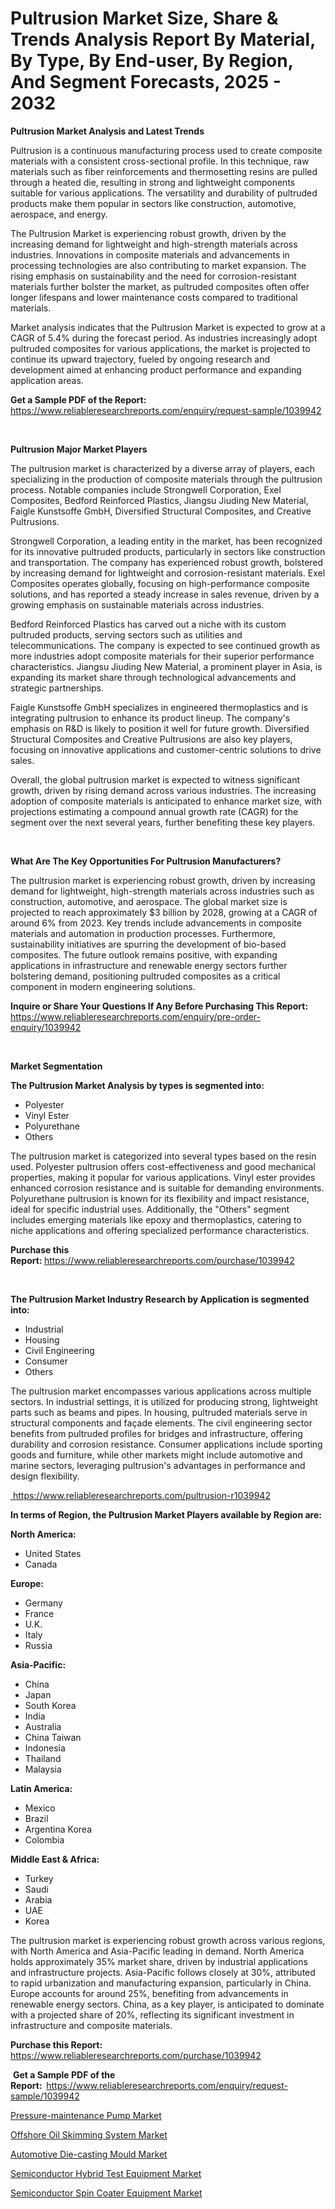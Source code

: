 <p><h1>Pultrusion Market Size, Share & Trends Analysis Report By Material, By Type, By End-user, By Region, And Segment Forecasts, 2025 - 2032</h1></p><p><strong>Pultrusion Market Analysis and Latest Trends</strong></p>
<p><p>Pultrusion is a continuous manufacturing process used to create composite materials with a consistent cross-sectional profile. In this technique, raw materials such as fiber reinforcements and thermosetting resins are pulled through a heated die, resulting in strong and lightweight components suitable for various applications. The versatility and durability of pultruded products make them popular in sectors like construction, automotive, aerospace, and energy.</p><p>The Pultrusion Market is experiencing robust growth, driven by the increasing demand for lightweight and high-strength materials across industries. Innovations in composite materials and advancements in processing technologies are also contributing to market expansion. The rising emphasis on sustainability and the need for corrosion-resistant materials further bolster the market, as pultruded composites often offer longer lifespans and lower maintenance costs compared to traditional materials.</p><p>Market analysis indicates that the Pultrusion Market is expected to grow at a CAGR of 5.4% during the forecast period. As industries increasingly adopt pultruded composites for various applications, the market is projected to continue its upward trajectory, fueled by ongoing research and development aimed at enhancing product performance and expanding application areas.</p></p>
<p><strong>Get a Sample PDF of the Report:&nbsp;</strong> <a href="https://www.reliableresearchreports.com/enquiry/request-sample/1039942?utm_campaign=3025&utm_medium=2&utm_source=Github&utm_content=ia&utm_term=31032025&utm_id=pultrusion">https://www.reliableresearchreports.com/enquiry/request-sample/1039942</a></p>
<p>&nbsp;</p>
<p><strong>Pultrusion Major Market Players</strong></p>
<p><p>The pultrusion market is characterized by a diverse array of players, each specializing in the production of composite materials through the pultrusion process. Notable companies include Strongwell Corporation, Exel Composites, Bedford Reinforced Plastics, Jiangsu Jiuding New Material, Faigle Kunstsoffe GmbH, Diversified Structural Composites, and Creative Pultrusions.</p><p>Strongwell Corporation, a leading entity in the market, has been recognized for its innovative pultruded products, particularly in sectors like construction and transportation. The company has experienced robust growth, bolstered by increasing demand for lightweight and corrosion-resistant materials. Exel Composites operates globally, focusing on high-performance composite solutions, and has reported a steady increase in sales revenue, driven by a growing emphasis on sustainable materials across industries.</p><p>Bedford Reinforced Plastics has carved out a niche with its custom pultruded products, serving sectors such as utilities and telecommunications. The company is expected to see continued growth as more industries adopt composite materials for their superior performance characteristics. Jiangsu Jiuding New Material, a prominent player in Asia, is expanding its market share through technological advancements and strategic partnerships.</p><p>Faigle Kunstsoffe GmbH specializes in engineered thermoplastics and is integrating pultrusion to enhance its product lineup. The company's emphasis on R&D is likely to position it well for future growth. Diversified Structural Composites and Creative Pultrusions are also key players, focusing on innovative applications and customer-centric solutions to drive sales.</p><p>Overall, the global pultrusion market is expected to witness significant growth, driven by rising demand across various industries. The increasing adoption of composite materials is anticipated to enhance market size, with projections estimating a compound annual growth rate (CAGR) for the segment over the next several years, further benefiting these key players.</p></p>
<p>&nbsp;</p>
<p><strong>What Are The Key Opportunities For Pultrusion Manufacturers?</strong></p>
<p><p>The pultrusion market is experiencing robust growth, driven by increasing demand for lightweight, high-strength materials across industries such as construction, automotive, and aerospace. The global market size is projected to reach approximately $3 billion by 2028, growing at a CAGR of around 6% from 2023. Key trends include advancements in composite materials and automation in production processes. Furthermore, sustainability initiatives are spurring the development of bio-based composites. The future outlook remains positive, with expanding applications in infrastructure and renewable energy sectors further bolstering demand, positioning pultruded composites as a critical component in modern engineering solutions.</p></p>
<p><strong>Inquire or Share Your Questions If Any Before Purchasing This Report:</strong> <a href="https://www.reliableresearchreports.com/enquiry/pre-order-enquiry/1039942?utm_campaign=3025&utm_medium=2&utm_source=Github&utm_content=ia&utm_term=31032025&utm_id=pultrusion">https://www.reliableresearchreports.com/enquiry/pre-order-enquiry/1039942</a></p>
<p>&nbsp;</p>
<p><strong>Market Segmentation</strong></p>
<p><strong>The Pultrusion Market Analysis by types is segmented into:</strong></p>
<p><ul><li>Polyester</li><li>Vinyl Ester</li><li>Polyurethane</li><li>Others</li></ul></p>
<p><p>The pultrusion market is categorized into several types based on the resin used. Polyester pultrusion offers cost-effectiveness and good mechanical properties, making it popular for various applications. Vinyl ester provides enhanced corrosion resistance and is suitable for demanding environments. Polyurethane pultrusion is known for its flexibility and impact resistance, ideal for specific industrial uses. Additionally, the "Others" segment includes emerging materials like epoxy and thermoplastics, catering to niche applications and offering specialized performance characteristics.</p></p>
<p><strong>Purchase this Report:&nbsp;</strong><a href="https://www.reliableresearchreports.com/purchase/1039942?utm_campaign=3025&utm_medium=2&utm_source=Github&utm_content=ia&utm_term=31032025&utm_id=pultrusion">https://www.reliableresearchreports.com/purchase/1039942</a></p>
<p>&nbsp;</p>
<p><strong>The Pultrusion Market Industry Research by Application is segmented into:</strong></p>
<p><ul><li>Industrial</li><li>Housing</li><li>Civil Engineering</li><li>Consumer</li><li>Others</li></ul></p>
<p><p>The pultrusion market encompasses various applications across multiple sectors. In industrial settings, it is utilized for producing strong, lightweight parts such as beams and pipes. In housing, pultruded materials serve in structural components and façade elements. The civil engineering sector benefits from pultruded profiles for bridges and infrastructure, offering durability and corrosion resistance. Consumer applications include sporting goods and furniture, while other markets might include automotive and marine sectors, leveraging pultrusion's advantages in performance and design flexibility.</p></p>
<p><a href="https://www.reliableresearchreports.com/pultrusion-r1039942?utm_campaign=3025&utm_medium=2&utm_source=Github&utm_content=ia&utm_term=31032025&utm_id=pultrusion">&nbsp;https://www.reliableresearchreports.com/pultrusion-r1039942</a></p>
<p><strong>In terms of Region, the Pultrusion Market Players available by Region are:</strong></p>
<p>
    <p> <strong> North America: </strong>
        <ul>
            <li>United States</li>
            <li>Canada</li>
        </ul>
        </p> 
    <p> <strong> Europe: </strong>
        <ul>
            <li>Germany</li>
            <li>France</li>
            <li>U.K.</li>
            <li>Italy</li>
            <li>Russia</li>
        </ul>
        </p> 
    <p> <strong> Asia-Pacific: </strong>
        <ul>
            <li>China</li>
            <li>Japan</li>
            <li>South Korea</li>
            <li>India</li>
            <li>Australia</li>
            <li>China Taiwan</li>
            <li>Indonesia</li>
            <li>Thailand</li>
            <li>Malaysia</li>
        </ul>
        </p> 
    <p> <strong> Latin America: </strong>
        <ul>
            <li>Mexico</li>
            <li>Brazil</li>
            <li>Argentina Korea</li>
            <li>Colombia</li>
        </ul>
        </p> 
    <p> <strong> Middle East & Africa: </strong>
        <ul>
            <li>Turkey</li>
            <li>Saudi</li>
            <li>Arabia</li>
            <li>UAE</li>
            <li>Korea</li>
        </ul>
    </p>
    </p>
<p><p>The pultrusion market is experiencing robust growth across various regions, with North America and Asia-Pacific leading in demand. North America holds approximately 35% market share, driven by industrial applications and infrastructure projects. Asia-Pacific follows closely at 30%, attributed to rapid urbanization and manufacturing expansion, particularly in China. Europe accounts for around 25%, benefiting from advancements in renewable energy sectors. China, as a key player, is anticipated to dominate with a projected share of 20%, reflecting its significant investment in infrastructure and composite materials.</p></p>
<p><strong>Purchase this Report: </strong><a href="https://www.reliableresearchreports.com/purchase/1039942?utm_campaign=3025&utm_medium=2&utm_source=Github&utm_content=ia&utm_term=31032025&utm_id=pultrusion">https://www.reliableresearchreports.com/purchase/1039942</a></p>
<p>&nbsp;<strong>Get a Sample PDF of the Report:&nbsp;&nbsp;</strong><a href="https://www.reliableresearchreports.com/enquiry/request-sample/1039942?utm_campaign=3025&utm_medium=2&utm_source=Github&utm_content=ia&utm_term=31032025&utm_id=pultrusion">https://www.reliableresearchreports.com/enquiry/request-sample/1039942</a></p>
<p><strong></strong></p>
<p><p><a href="https://www.linkedin.com/pulse/intense-competition-growth-expected-pressure-maintenance-wfntc?utm_campaign=3025&utm_medium=2&utm_source=Github&utm_content=ia&utm_term=31032025&utm_id=pultrusion">Pressure-maintenance Pump Market</a></p><p><a href="https://www.linkedin.com/pulse/emerging-offshore-oil-skimming-system-market-opportunities-b8u9c?utm_campaign=3025&utm_medium=2&utm_source=Github&utm_content=ia&utm_term=31032025&utm_id=pultrusion">Offshore Oil Skimming System Market</a></p><p><a href="https://www.linkedin.com/pulse/regional-adaptations-global-automotive-die-casting-mould-yozkc?utm_campaign=3025&utm_medium=2&utm_source=Github&utm_content=ia&utm_term=31032025&utm_id=pultrusion">Automotive Die-casting Mould Market</a></p><p><a href="https://www.linkedin.com/pulse/semiconductor-hybrid-test-equipment-market-size-growth-wmbxc?utm_campaign=3025&utm_medium=2&utm_source=Github&utm_content=ia&utm_term=31032025&utm_id=pultrusion">Semiconductor Hybrid Test Equipment Market</a></p><p><a href="https://www.linkedin.com/pulse/future-outlook-semiconductor-spin-coater-equipment-market-ndfzc?utm_campaign=3025&utm_medium=2&utm_source=Github&utm_content=ia&utm_term=31032025&utm_id=pultrusion">Semiconductor Spin Coater Equipment Market</a></p></p>